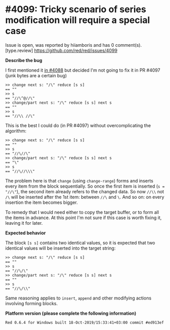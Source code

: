 
#4099: Tricky scenario of series modification will require a special case
================================================================================
Issue is open, was reported by hiiamboris and has 0 comment(s).
[type.review]
<https://github.com/red/red/issues/4099>

**Describe the bug**

I first mentioned it [in #4088](https://github.com/red/red/issues/4088#issuecomment-544528096) but decided I'm not going to fix it in PR #4097 (junk bytes are a certain bug) 
```
>> change next s: "/\" reduce [s s]
== ""
>> s
== "//\^@//\"
>> change/part next s: "/\" reduce [s s] next s
== ""
>> s
== "//\\ //\"
```

This is the best I could do (in PR #4097) without overcomplicating the algorithm:
```
>> change next s: "/\" reduce [s s]
== ""
>> s
== "//\//\"
>> change/part next s: "/\" reduce [s s] next s
== "\"
>> s
== "//\//\\\"
```
The problem here is that `change` (using `change-range`) forms and inserts every item from the block sequentially. So once the first item is inserted (`s = "//\"`), the second item already refers to the changed data. So now `//\\` not `/\` will be inserted after the 1st item: between `//\` and `\`. And so on: on every insertion the item becomes bigger.

To remedy that I would need either to copy the target buffer, or to form all the items in advance.
At this point I'm not sure if this case is worth fixing it, leaving it for later.

**Expected behavior**

The block `[s s]` contains two identical values, so it is expected that two identical values will be inserted into the target string:
```
>> change next s: "/\" reduce [s s]
== ""
>> s
== "//\/\"
>> change/part next s: "/\" reduce [s s] next s
== ""
>> s
== "//\/\\"
```

Same reasoning applies to `insert`, `append` and other modifying actions involving forming blocks.

**Platform version (please complete the following information)**
```
Red 0.6.4 for Windows built 18-Oct-2019/15:33:41+03:00 commit #ed913ef
```



